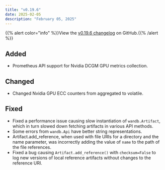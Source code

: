 ```yaml
---
title: "v0.19.6"
date: 2025-02-05
description: "February 05, 2025"
---
```


{{% alert color="info" %}}View the [v0.19.6 changelog](https://github.com/wandb/wandb/releases/tag/v0.19.6) on GitHub.{{% /alert %}}

## Added

- Prometheus API support for Nvidia DCGM GPU metrics collection. <!-- (@dmitryduev in https://github.com/wandb/wandb/pull/9369) -->

## Changed

- Changed Nvidia GPU ECC counters from aggregated to volatile. <!-- (@gritukan in https://github.com/wandb/wandb/pull/9347) -->

## Fixed

- Fixed a performance issue causing slow instantiation of `wandb.Artifact`, which in turn slowed down fetching artifacts in various API methods. <!-- (@tonyyli-wandb in https://github.com/wandb/wandb/pull/9355) -->
- Some errors from `wandb.Api` have better string representations. <!-- (@timoffex in https://github.com/wandb/wandb/pull/9361) -->
- Artifact.add_reference, when used with file URIs for a directory and the name parameter, was incorrectly adding the value of `name` to the path of the file references. <!-- (@ssisk in https://github.com/wandb/wandb/pull/9378) -->
- Fixed a bug causing `Artifact.add_reference()` with `checksum=False` to log new versions of local reference artifacts without changes to the reference URI. <!-- (@tonyyli-wandb in https://github.com/wandb/wandb/pull/9326) -->